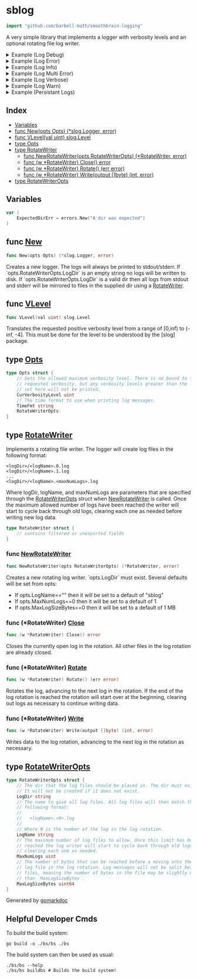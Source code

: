<!-- gomarkdoc:embed:start -->

<!-- Code generated by gomarkdoc. DO NOT EDIT -->

# sblog

```go
import "github.com/barbell-math/smoothbrain-logging"
```

A very simple library that implements a logger with verbosity levels and an optional rotating file log writer.

<details><summary>Example (Log Debug)</summary>
<p>



```go
s, _ := New(Opts{})
s.Debug("This is a debug message")
s.Debug(
	"This is a debug message",
	"Keys with nil values will be treated as messages", nil,
	"and will be printed on a separate line", nil,
)
s.Debug("This is a debug message logging a value", "value", 10)
s.Debug(
	"This is a debug message logging a multiple values",
	"value1", 10,
	"value2", 11,
)
s.Debug("This is a debug message", "Separate line", nil, "value", 10)
```

</p>
</details>

<details><summary>Example (Log Error)</summary>
<p>



```go
s, _ := New(Opts{})
s.Error("This is an error message")
s.Error(
	"This is an error message",
	"Keys with nil values will be treated as messages", nil,
	"and will be printed on a separate line", nil,
)
s.Error("This is an error message logging a value", "value", 10)
s.Error(
	"This is an error message logging a multiple values",
	"value1", 10,
	"value2", 11,
)
s.Error("This is an error message", "Separate line", nil, "value", 10)
```

</p>
</details>

<details><summary>Example (Log Info)</summary>
<p>



```go
s, _ := New(Opts{})
s.Info("This is an info message")
s.Info(
	"This is an info message",
	"Keys with nil values will be treated as messages", nil,
	"and will be printed on a separate line", nil,
)
s.Info("This is an info message logging a value", "value", 10)
s.Info(
	"This is an info message logging a multiple values",
	"value1", 10,
	"value2", 11,
)
s.Info("This is an info message", "Separate line", nil, "value", 10)
```

</p>
</details>

<details><summary>Example (Log Multi Error)</summary>
<p>



```go
err := sberr.AppendError(
	sberr.Wrap(
		ExpectedDirErr, "This is the first error",
	),
	sberr.Wrap(
		ExpectedDirErr, "This is the second error",
	),
	sberr.WrapValueList(
		ExpectedDirErr,
		"This is the third error",
		sberr.WrapListVal{
			ItemName: "Item 1",
			Item:     1,
		},
		sberr.WrapListVal{
			ItemName: "Item 2",
			Item:     1.0,
		},
		sberr.WrapListVal{
			ItemName: "Item 3",
			Item:     "asdf",
		},
	),
)

s, _ := New(Opts{})
s.Error(err.Error())
```

</p>
</details>

<details><summary>Example (Log Verbose)</summary>
<p>



```go
s, _ := New(Opts{CurVerbosityLevel: 2})
s.Log(
	context.TODO(),
	VLevel(0),
	"This is a level 0 verbose message, a.k.a. a debug message",
)
s.Log(context.TODO(), VLevel(1), "This is a level 1 verbose message")
s.Log(context.TODO(), VLevel(2), "This is a level 2 verbose message")
// This next line should not print
s.Log(context.TODO(), VLevel(3), "This is a level 3 verbose message")

s, _ = New(Opts{CurVerbosityLevel: 0})
s.Log(
	context.TODO(),
	VLevel(0),
	"This is a level 0 verbose message, a.k.a. a debug message",
)
// These next three lines should not print
s.Log(context.TODO(), VLevel(1), "This is a level 1 verbose message")
s.Log(context.TODO(), VLevel(2), "This is a level 2 verbose message")
s.Log(context.TODO(), VLevel(3), "This is a level 3 verbose message")
```

</p>
</details>

<details><summary>Example (Log Warn)</summary>
<p>



```go
s, _ := New(Opts{})
s.Warn("This is a warn message")
s.Warn(
	"This is a warn message",
	"Keys with nil values will be treated as messages", nil,
	"and will be printed on a separate line", nil,
)
s.Warn("This is a warn message logging a value", "value", 10)
s.Warn(
	"This is a warn message logging a multiple values",
	"value1", 10,
	"value2", 11,
)
s.Warn("This is a warn message", "Separate line", nil, "value", 10)
```

</p>
</details>

<details><summary>Example (Persistant Logs)</summary>
<p>



```go
s, _ := New(Opts{
	CurVerbosityLevel: 1,
	RotateWriterOpts: RotateWriterOpts{
		LogDir:  "./testData/",
		LogName: "persistantExample",
	},
})
s.Info("This should be saved to ./testData/persistantExample.0.log")
s.Warn("This should be saved to ./testData/persistantExample.0.log")
s.Error("This should be saved to ./testData/persistantExample.0.log")
s.Debug("This should be saved to ./testData/persistantExample.0.log")
s.Log(
	context.TODO(), VLevel(1),
	"This should be saved to ./testData/persistantExample.0.log",
)
```

</p>
</details>

## Index

- [Variables](<#variables>)
- [func New\(opts Opts\) \(\*slog.Logger, error\)](<#New>)
- [func VLevel\(val uint\) slog.Level](<#VLevel>)
- [type Opts](<#Opts>)
- [type RotateWriter](<#RotateWriter>)
  - [func NewRotateWriter\(opts RotateWriterOpts\) \(\*RotateWriter, error\)](<#NewRotateWriter>)
  - [func \(w \*RotateWriter\) Close\(\) error](<#RotateWriter.Close>)
  - [func \(w \*RotateWriter\) Rotate\(\) \(err error\)](<#RotateWriter.Rotate>)
  - [func \(w \*RotateWriter\) Write\(output \[\]byte\) \(int, error\)](<#RotateWriter.Write>)
- [type RotateWriterOpts](<#RotateWriterOpts>)


## Variables

<a name="ExpectedDirErr"></a>

```go
var (
    ExpectedDirErr = errors.New("A dir was expected")
)
```

<a name="New"></a>
## func [New](<https://github.com/barbell-math/smoothbrain-logging/blob/main/log.go#L49>)

```go
func New(opts Opts) (*slog.Logger, error)
```

Creates a new logger. The logs will always be printed to stdout/stderr. If \`opts.RotateWriterOpts.LogDir\` is an empty string no logs will be written to disk. If \`opts.RotateWriterOpts.LogDir\` is a valid dir then all logs from stdout and stderr will be mirrored to files in the supplied dir using a [RotateWriter](<#RotateWriter>).

<a name="VLevel"></a>
## func [VLevel](<https://github.com/barbell-math/smoothbrain-logging/blob/main/log.go#L40>)

```go
func VLevel(val uint) slog.Level
```

Translates the requested positive verbosity level from a range of \[0,inf\) to \(\-inf, \-4\]. This must be done for the level to be understood by the \[slog\] package.

<a name="Opts"></a>
## type [Opts](<https://github.com/barbell-math/smoothbrain-logging/blob/main/log.go#L26-L34>)



```go
type Opts struct {
    // Sets the allowed maximum verbosity level. There is no bound to the
    // requested verbosity, but any verbosity levels greater than the level
    // set here will not be printed.
    CurVerbosityLevel uint
    // The time format to use when printing log messages.
    TimeFmt string
    RotateWriterOpts
}
```

<a name="RotateWriter"></a>
## type [RotateWriter](<https://github.com/barbell-math/smoothbrain-logging/blob/main/rotatingWriter.go#L27-L34>)

Implements a rotating file writer. The logger will create log files in the following format:

```
<logDir>/<logName>.0.log
<logDir>/<logName>.1.log
...
<logDir>/<logName>.<maxNumLogs>.log
```

Where logDir, logName, and maxNumLogs are parameters that are specified through the [RotateWriterOpts](<#RotateWriterOpts>) struct when [NewRotateWriter](<#NewRotateWriter>) is called. Once the maximum allowed number of logs have been reached the writer will start to cycle back through old logs, clearing each one as needed before writing new log data.

```go
type RotateWriter struct {
    // contains filtered or unexported fields
}
```

<a name="NewRotateWriter"></a>
### func [NewRotateWriter](<https://github.com/barbell-math/smoothbrain-logging/blob/main/rotatingWriter.go#L68>)

```go
func NewRotateWriter(opts RotateWriterOpts) (*RotateWriter, error)
```

Creates a new rotating log writer. \`opts.LogDir\` must exist. Several defaults will be set from opts:

- If opts.LogName=="" then it will be set to a default of "sblog"
- If opts.MaxNumLogs==0 then it will be set to a default of 1
- If opts.MaxLogSizeBytes==0 then it will be set to a default of 1 MB

<a name="RotateWriter.Close"></a>
### func \(\*RotateWriter\) [Close](<https://github.com/barbell-math/smoothbrain-logging/blob/main/rotatingWriter.go#L133>)

```go
func (w *RotateWriter) Close() error
```

Closes the currently open log in the rotation. All other files in the log rotation are already closed.

<a name="RotateWriter.Rotate"></a>
### func \(\*RotateWriter\) [Rotate](<https://github.com/barbell-math/smoothbrain-logging/blob/main/rotatingWriter.go#L110>)

```go
func (w *RotateWriter) Rotate() (err error)
```

Rotates the log, advancing to the next log in the rotation. If the end of the log rotation is reached the rotation will start over at the beginning, clearing out logs as necessary to continue writing data.

<a name="RotateWriter.Write"></a>
### func \(\*RotateWriter\) [Write](<https://github.com/barbell-math/smoothbrain-logging/blob/main/rotatingWriter.go#L90>)

```go
func (w *RotateWriter) Write(output []byte) (int, error)
```

Writes data to the log rotation, advancing to the next log in the rotation as necessary.

<a name="RotateWriterOpts"></a>
## type [RotateWriterOpts](<https://github.com/barbell-math/smoothbrain-logging/blob/main/rotatingWriter.go#L36-L56>)



```go
type RotateWriterOpts struct {
    // The dir that the log files should be placed in. The dir must exist.
    // It will not be created if it does not exist.
    LogDir string
    // The name to give all log files. All log files will then match the
    // following format:
    //
    //   <logName>.<N>.log
    //
    // Where N is the number of the log in the log rotation.
    LogName string
    // The maximum number of log files to allow. Once this limit has been
    // reached the log writer will start to cycle back through old logs,
    // clearing each one as needed.
    MaxNumLogs uint
    // The number of bytes that can be reached before a moving onto the next
    // log file in the log rotation. Log messages will not be split between
    // files, meaning the number of bytes in the file may be slightly more
    // than `MaxLogSizeBytes`.
    MaxLogSizeBytes uint64
}
```

Generated by [gomarkdoc](<https://github.com/princjef/gomarkdoc>)


<!-- gomarkdoc:embed:end -->

## Helpful Developer Cmds

To build the build system:

```
go build -o ./bs/bs ./bs
```

The build system can then be used as usual:

```
./bs/bs --help
./bs/bs buildbs # Builds the build system!
```
